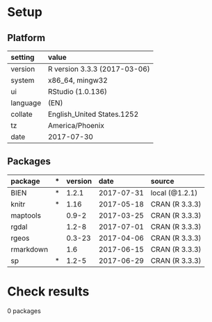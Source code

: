 # Setup

## Platform

|setting  |value                        |
|:--------|:----------------------------|
|version  |R version 3.3.3 (2017-03-06) |
|system   |x86_64, mingw32              |
|ui       |RStudio (1.0.136)            |
|language |(EN)                         |
|collate  |English_United States.1252   |
|tz       |America/Phoenix              |
|date     |2017-07-30                   |

## Packages

|package   |*  |version |date       |source         |
|:---------|:--|:-------|:----------|:--------------|
|BIEN      |*  |1.2.1   |2017-07-31 |local (@1.2.1) |
|knitr     |*  |1.16    |2017-05-18 |CRAN (R 3.3.3) |
|maptools  |   |0.9-2   |2017-03-25 |CRAN (R 3.3.3) |
|rgdal     |   |1.2-8   |2017-07-01 |CRAN (R 3.3.3) |
|rgeos     |   |0.3-23  |2017-04-06 |CRAN (R 3.3.3) |
|rmarkdown |   |1.6     |2017-06-15 |CRAN (R 3.3.3) |
|sp        |*  |1.2-5   |2017-06-29 |CRAN (R 3.3.3) |

# Check results

0 packages




